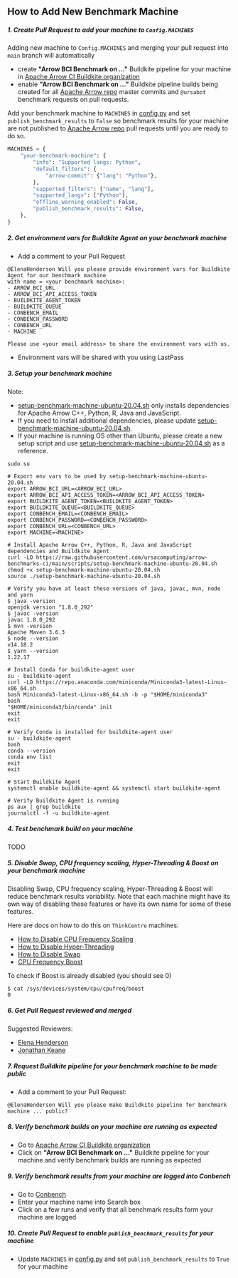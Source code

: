 ## How to Add New Benchmark Machine

##### 1. Create Pull Request to add your machine to `Config.MACHINES`
Adding new machine to `Config.MACHINES` and merging your pull request into `main` branch will automatically
- create **"Arrow BCI Benchmark on ..."** Buildkite pipeline for your machine in 
[Apache Arrow CI Buildkite organization](https://buildkite.com/apache-arrow)
- enable **"Arrow BCI Benchmark on ..."** Buildkite pipeline builds being created for all 
[Apache Arrow repo](https://github.com/apache/arrow) master commits and `@ursabot` benchmark requests on pull requests.

Add your benchmark machine to `MACHINES` in [config.py](../config.py) and set `publish_benchmark_results` to `False` so
benchmark results for your machine are not published to [Apache Arrow repo](https://github.com/apache/arrow) pull requests
until you are ready to do so.
```python
MACHINES = {
    "your-benchmark-machine": {
        "info": "Supported langs: Python",
        "default_filters": {
            "arrow-commit": {"lang": "Python"},
        },
        "supported_filters": ["name", "lang"],
        "supported_langs": ["Python"],
        "offline_warning_enabled": False,
        "publish_benchmark_results": False,
    },
}
```

##### 2. Get environment vars for Buildkite Agent on your benchmark machine
- Add a comment to your Pull Request
```
@ElenaHenderson Will you please provide environment vars for Buildkite Agent for our benchmark machine 
with name = <your benchmark machine>:
- ARROW_BCI_URL
- ARROW_BCI_API_ACCESS_TOKEN
- BUILDKITE_AGENT_TOKEN
- BUILDKITE_QUEUE
- CONBENCH_EMAIL
- CONBENCH_PASSWORD
- CONBENCH_URL
- MACHINE

Please use <your email address> to share the environment vars with us.
```
- Environment vars will be shared with you using LastPass

##### 3. Setup your benchmark machine
Note:
- [setup-benchmark-machine-ubuntu-20.04.sh](../scripts/setup-benchmark-machine-ubuntu-20.04.sh) only installs dependencies for Apache Arrow C++, Python, R, Java and JavaScript.
- If you need to install additional dependencies, please update [setup-benchmark-machine-ubuntu-20.04.sh](../scripts/setup-benchmark-machine-ubuntu-20.04.sh). 
- If your machine is running OS other than Ubuntu, please create a new setup script and use [setup-benchmark-machine-ubuntu-20.04.sh](../scripts/setup-benchmark-machine-ubuntu-20.04.sh) as a reference.

```shell script
sudo su

# Export env vars to be used by setup-benchmark-machine-ubuntu-20.04.sh
export ARROW_BCI_URL=<ARROW_BCI_URL>
export ARROW_BCI_API_ACCESS_TOKEN=<ARROW_BCI_API_ACCESS_TOKEN>
export BUILDKITE_AGENT_TOKEN=<BUILDKITE_AGENT_TOKEN>
export BUILDKITE_QUEUE=<BUILDKITE_QUEUE>
export CONBENCH_EMAIL=<CONBENCH_EMAIL>
export CONBENCH_PASSWORD=<CONBENCH_PASSWORD>
export CONBENCH_URL=<CONBENCH_URL>
export MACHINE=<MACHINE>

# Install Apache Arrow C++, Python, R, Java and JavaScript dependencies and Buildkite Agent
curl -LO https://raw.githubusercontent.com/ursacomputing/arrow-benchmarks-ci/main/scripts/setup-benchmark-machine-ubuntu-20.04.sh
chmod +x setup-benchmark-machine-ubuntu-20.04.sh
source ./setup-benchmark-machine-ubuntu-20.04.sh

# Verify you have at least these versions of java, javac, mvn, node and yarn
$ java -version
openjdk version "1.8.0_292"
$ javac -version
javac 1.8.0_292
$ mvn -version
Apache Maven 3.6.3
$ node --version
v14.18.2
$ yarn --version
1.22.17

# Install Conda for buildkite-agent user
su - buildkite-agent
curl -LO https://repo.anaconda.com/miniconda/Miniconda3-latest-Linux-x86_64.sh
bash Miniconda3-latest-Linux-x86_64.sh -b -p "$HOME/miniconda3"
bash 
"$HOME/miniconda3/bin/conda" init
exit
exit

# Verify Conda is installed for buildkite-agent user
su - buildkite-agent
bash
conda --version
conda env list
exit
exit

# Start Buildkite Agent
systemctl enable buildkite-agent && systemctl start buildkite-agent

# Verify Buildkite Agent is running
ps aux | grep buildkite
journalctl -f -u buildkite-agent
```

##### 4. Test benchmark build on your machine
TODO

##### 5. Disable Swap, CPU frequency scaling, Hyper-Threading & Boost on your benchmark machine
Disabling Swap, CPU frequency scaling, Hyper-Threading & Boost will reduce benchmark results variability.
Note that each machine might have its own way of disabling these features or have its own name for some of these features.

Here are docs on how to do this on `ThinkCentre` machines:
- [How to Disable CPU Frequency Scaling](../docs/how-to-disable-CPU-frequency-scaling.md)
- [How to Disable Hyper-Threading](../docs/how-to-disable-hyper-threading.md)
- [How to Disable Swap](../docs/how-to-disable-swap.md)
- [CPU Frequency Boost](https://www.kernel.org/doc/Documentation/cpu-freq/boost.txt)

To check if Boost is already disabled (you should see 0)
```shell script
$ cat /sys/devices/system/cpu/cpufreq/boost
0
```

##### 6. Get Pull Request reviewed and merged
Suggested Reviewers: 
- [Elena Henderson](https://github.com/elenahenderson)
- [Jonathan Keane](https://github.com/jonkeane)

##### 7. Request Buildkite pipeline for your benchmark machine to be made public
- Add a comment to your Pull Request:
```
@ElenaHenderson Will you please make Buildkite pipeline for benchmark machine ... public?
```

##### 8. Verify benchmark builds on your machine are running as expected
- Go to [Apache Arrow CI Buildkite organization](https://buildkite.com/apache-arrow)
- Click on **"Arrow BCI Benchmark on ..."** Buildkite pipeline for your machine and 
verify benchmark builds are running as expected

##### 9. Verify benchmark results from your machine are logged into Conbench
- Go to [Conbench](https://conbench.ursa.dev/)
- Enter your machine name into Search box
- Click on a few runs and verify that all benchmark results form your machine are logged

##### 10. Create Pull Request to enable `publish_benchmark_results` for your machine
- Update `MACHINES` in [config.py](../config.py) and set `publish_benchmark_results` to `True` for your machine
